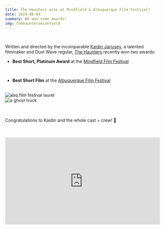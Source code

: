 ```yaml
---
title: The Haunters wins at Mindfield & Albuquerque Film Festival!
date: 2024-06-04
summary: We won some awards!
img: thehauntersminefield
---
```

</br>

Written and directed by the incomparable [Kaidin Jarjusey](https://www.instagram.com/qwaeofficial), a talented filmmaker and Dust Wave regular, [The Haunters](project/the-haunters.html) recently won two awards:

* **Best Short, Platinum Award** at the [Mindfield Film Festival](https://mindfieldff.com)
</br>

* **Best Short Film** at the [Albuquerque Film Festival](https://albuquerquefilmfestival.com)

</br>

<div class="row g-2">
  <div class="col-lg-6 col-md-12 mb-6 mb-lg-0">
    <img src="/img/news/haunters_abq_film_festival.jpg" class="w-100 shadow-1-strong rounded mb-2" alt="abq film festival laurel">
  </div>
  <div class="col-lg-6 mb-6 mb-lg-0">
    <img src="/img/news/haunters_mindfield.jpg" class="w-100 shadow-1-strong rounded mb-2" alt="a ghost truck">
  </div>
</div>
</br>
</br>

Congratulations to Kaidin and the whole cast + crew! 🎉

</br>
</br>

<style>.embed-container { position: relative; padding-bottom: 56.25%; height: 0; overflow: hidden; max-width: 100%; } .embed-container iframe, .embed-container object, .embed-container embed { position: absolute; top: 0; left: 0; width: 100%; height: 100%; }</style><div class='embed-container'><iframe width="100%" height="400vh" src="https://www.youtube.com/embed/lvc0oG-P19w?si=OAOw-RvRrYE0v-W8" title="YouTube video player" frameborder="0" allow="accelerometer; autoplay; clipboard-write; encrypted-media; gyroscope; picture-in-picture" allowfullscreen></iframe></div>